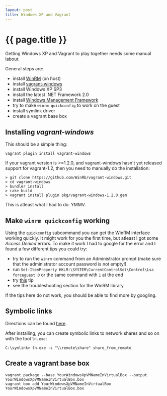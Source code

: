 ```yaml
---
layout: post
title: Windows XP and Vagrant
---
```


# {{ page.title }}

Getting Windows XP and Vagrant to play together needs some manual
labour.

General steps are:

- install [WinRM](https://github.com/WinRb/WinRM) (on host)
- install [vagrant-windows](https://github.com/WinRb/vagrant-windows)
- install Windows XP SP3
- install the latest .NET Framework 2.0
- install [Windows Management Framework](http://support.microsoft.com/kb/968929)
- try to make `winrm quickconfig` to work on the guest
- install symlink driver
- create a vagrant base box

## Installing *vagrant-windows*

This should be a simple thing:

    vagrant plugin install vagrant-windows

If your vagrant version is >=1.2.0, and vagrant-windows hasn't yet
released support for vagrant-1.2, then you need to manually do the
installation:

    > git clone https://github.com/WinRb/vagrant-windows.git
    > cd vagrant-windows
    > bundler install
    > rake build
    > vagrant install plugin pkg/vagrant-windows-1.2.0.gem

This is atleast what I had to do. YMMV.

## Make `winrm quickconfig` working

Using the `quickconfig` subcommand you can get the WinRM interface
working quickly. It might work for you the first time, but atleast I
got some *Access Denied* errors. To make it work I had to google for
the error and I found a few different tips you could try:

- try to run the `winrm` command from an Administrator prompt (make sure that
the administrator account password is not empty!)
- run `Set-ItemProperty HKLM:\SYSTEM\CurrentControlSet\Control\Lsa forceguest 0` or
  the same command with `1` at the end
- try [this](http://www.shirmanov.com/2011/04/winrm-access-is-denied-on-local.html) tip
- see the troubleshooting section for the WinRM library

If the tips here do not work, you should be able to find more by
googling.

## Symbolic links

Directions can be found [here](http://schinagl.priv.at/nt/hardlinkshellext/hardlinkshellext.html#symboliclinksforwindowsxp).

After installing, you can create symbolic links to network shares
and so on with the tool `ln.exe`:

    C:\symlink> ln.exe -s "\\remote\share" share_from_remote

## Create a vagrant base box

    vagrant package --base YourWindowsXpVMNameInVirtualBox --output YourWindowsXpVMNameInVirtualBox.box
    vagrant box add YourWindowsXpVMNameInVirtualBox YourWindowsXpVMNameInVirtualBox.box

